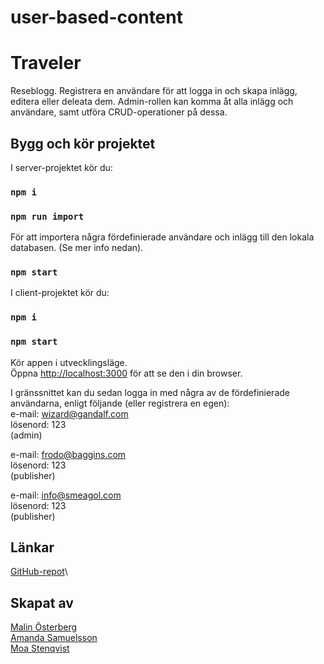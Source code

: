 # user-based-content

# Traveler

Reseblogg. Registrera en användare för att logga in och skapa inlägg, editera eller deleata dem. Admin-rollen kan komma åt alla inlägg och användare, samt utföra CRUD-operationer på dessa.

## Bygg och kör projektet

I server-projektet kör du:

### `npm i`
### `npm run import`
För att importera några fördefinierade användare och inlägg till den lokala databasen. (Se mer info nedan).
### `npm start`

I client-projektet kör du:

### `npm i`
### `npm start`

Kör appen i utvecklingsläge.\
Öppna [http://localhost:3000](http://localhost:3000) för att se den i din browser.

I gränssnittet kan du sedan logga in med några av de fördefinierade användarna, enligt följande (eller registrera en egen):\
e-mail: wizard@gandalf.com\
lösenord: 123\
(admin)

e-mail: frodo@baggins.com\
lösenord: 123\
(publisher)

e-mail: info@smeagol.com\
lösenord: 123\
(publisher)

## Länkar
[GitHub-repot](https://github.com/stonetwix/user-based-content)\

## Skapat av
[Malin Österberg](https://github.com/msmalinosterberg)\
[Amanda Samuelsson](https://github.com/amandasamuelsson)\
[Moa Stenqvist](https://github.com/stonetwix)
